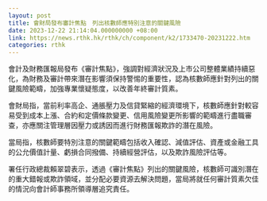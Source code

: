 ```yaml
---
layout: post
title: 會財局發布審計焦點　列出核數師應特別注意的關鍵風險
date: 2023-12-22 21:14:04.000000000 +08:00
link: https://news.rthk.hk/rthk/ch/component/k2/1733470-20231222.htm
categories: rthk
---
```


會計及財務匯報局發布《審計焦點》，強調對經濟狀況及上市公司整體業績持續惡化，為財務及審計帶來潛在影響須保持警惕的重要性，認為核數師應針對列出的關鍵風險範疇，加強專業懷疑態度，以改善年終審計質素。

會財局指，當前利率高企、通脹壓力及信貸緊縮的經濟環境下，核數師應針對較容易受到成本上漲、合約和定價條款變更、信用風險變更所影響的範疇進行盡職審查，亦應關注管理層因壓力或誘因而進行財務匯報欺詐的潛在風險。

當局指，核數師要特別注意的關鍵範疇包括收入確認、減值評估、資產或金融工具的公允價值計量、虧損合同撥備、持續經營評估，以及欺詐風險評估等。

署任行政總裁賴翠碧表示，透過《審計焦點》列出的關鍵風險，核數師可識別潛在的重大錯報或欺詐領域，並分配必要資源去解決問題，當局將就任何審計質素欠佳的情況向會計師事務所領導層追究責任。
